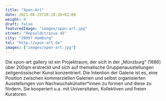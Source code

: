 ```yaml
---
title: "Xpon-Art"
date: 2021-06-25T20:18:28+02:00
weight: 0
draft: false
featuredImage: "images/xpon-art.jpg"
street: "Repsoldstrasse 45"
city: "20097 Hamburg"
tel: "http://xpon-art.de"
images: ["images/xpon-art.jpg"]
---
```


Die xpon-art gallery ist ein Projektraum, der sich in der „Münzburg“ (1886)
über 200qm erstreckt und sich auf thematische Gruppenausstellungen
zeitgenössischer Kunst konzentriert. Die Intention der Galerie ist es, eine
Position zwischen kommerziellen Galerien und selbst organisierten Ausstellungen
von Nachwuchskünstler*innen zu formen und diese zu fördern.
Sie kooperiert u.a. mit Universitaten, Kollektiven und freien Kuratoren.

